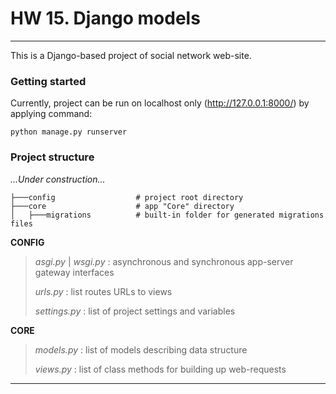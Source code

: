 # HW 15. Django models
___
This is a Django-based project of social network web-site. 

### Getting started
Currently, project can be run on localhost only (http://127.0.0.1:8000/) by applying command:
```
python manage.py runserver
```

### Project structure
*...Under construction...*
```
├───config                  # project root directory
├───core                    # app "Core" directory
│   ├───migrations          # built-in folder for generated migrations files
```

**CONFIG**

> *asgi.py* | *wsgi.py* : asynchronous and synchronous app-server gateway interfaces
> 
> *urls.py* : list routes URLs to views
>
> *settings.py* : list of project settings and variables

**CORE**

>*models.py* : list of models describing data structure
> 
>*views.py* : list of class methods for building up web-requests
___
